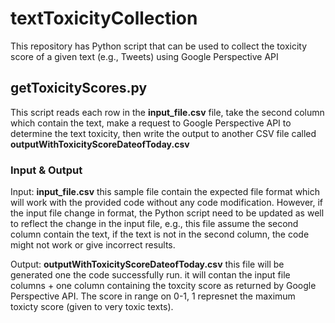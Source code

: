 # textToxicityCollection
This repository has Python script that can be used to collect the toxicity score of a given text (e.g., Tweets) using Google Perspective API

## getToxicityScores.py
This script reads each row in the **input_file.csv** file, take the second column which contain the text, make a request to Google Perspective API to determine the text toxicity, then write the output to another CSV file called **outputWithToxicityScoreDateofToday.csv**

### Input & Output
Input: **input_file.csv** this sample file contain the expected file format which will work with the provided code without any code modification. However, if the input file change in format, the Python script need to be updated as well to reflect the change in the input file, e.g., this file assume the second column contain the text, if the text is not in the second column, the code might not work or give incorrect results.

Output: **outputWithToxicityScoreDateofToday.csv** this file will be generated one the code successfully run. it will contan the input file columns + one column containing the toxcity score as returned by Google Perspective API. The score in range on 0-1, 1 represnet the maximum toxicty score (given to very toxic texts).